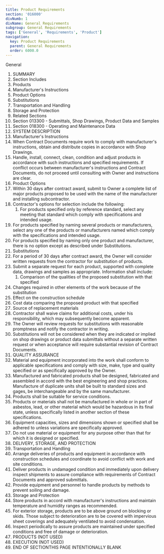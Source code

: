 ```yaml
---
title: Product Requirements
section: '016000'
divNumb: 1
divName: General Requirements
subgroup: General Requirements
tags: ['General', 'Requirements', 'Product']
navigation:
  key: Product Requirements
  parent: General Requirements
  order: 6000.0
---
```



General
   1. SUMMARY
   1. Section Includes
   1. Products
   1. Manufacturer's Instructions
   1. Product Options
   1. Substitutions
   1. Transportation and Handling
   1. Storage and Protection
   1. Related Sections
   1. Section 013300 - Submittals, Shop Drawings, Product Data and Samples
   1. Section 018300 - Operating and Maintenance Data
   1. SYSTEM DESCRIPTION
   1. Manufacturer's Instructions
   1. When Contract Documents require work to comply with manufacturer's instructions, obtain and distribute copies in accordance with Shop Drawings.
   1. Handle, install, connect, clean, condition and adjust products in accordance with such instructions and specified requirements. If conflict occurs between manufacturer's instructions and Contract Documents, do not proceed until consulting with Owner and instructions are clear.
   1. Product Options
   1. Within 30 days after contract award, submit to Owner a complete list of major products proposed to be used with the name of the manufacturer and installing subcontractor.
   1. Contractor's options for selection include the following:
      1. For products specified only by reference standard, select any meeting that standard which comply with specifications and intended usage.
   1. For products specified by naming several products or manufacturers, select any one of the products or manufacturers named which comply with the specifications and intended usage.
   1. For products specified by naming only one product and manufacturer, there is no option except as described under Substitutions.
   1. Substitutions
   1. For a period of 30 days after contract award, the Owner will consider written requests from the contractor for substitution of products.
   1. Submit a separate request for each product, supported with complete data, drawings and samples as appropriate. Information shall include:
      1. Comparison of the qualities of the proposed substitution with that specified
   1. Changes required in other elements of the work because of the substitution
   1. Effect on the construction schedule
   1. Cost data comparing the proposed product with that specified
   1. Source of replacement materials
   1. Contractor shall waive claims for additional costs, under his responsibility, which may subsequently become apparent.
   1. The Owner will review requests for substitutions with reasonable promptness and notify the contractor in writing.
   1. Substitutions will not be considered when they are indicated or implied on shop drawings or product data submittals without a separate written request or when acceptance will require substantial revision of Contract Documents.
   1. QUALITY ASSURANCE
   1. Material and equipment incorporated into the work shall conform to applicable specifications and comply with size, make, type and quality specified or as specifically approved by the Owner.
   1. Manufactured and fabricated products shall be designed, fabricated and assembled in accord with the best engineering and shop practices. Manufacture of duplicate units shall be built to standard sizes and gages, be interchangeable and by the same manufacturer.
   1. Products shall be suitable for service conditions.
   1. Products or materials shall not be manufactured in whole or in part of asbestos, lead, or other material which would be hazardous in its final state, unless specifically listed in another section of these specifications.
   1. Equipment capacities, sizes and dimensions shown or specified shall be adhered to unless variations are specifically approved.
   1. Do not use material or equipment for any purpose other than that for which it is designed or specified.
   1. DELIVERY, STORAGE, AND PROTECTION
   1. Transportation and Handling
   1. Arrange deliveries of products and equipment in accordance with construction schedules and coordinate to avoid conflict with work and site conditions.
   1. Deliver products in undamaged condition and immediately upon delivery inspect shipments to assure compliance with requirements of Contract Documents and approved submittals.
   1. Provide equipment and personnel to handle products by methods to prevent soiling and damage.
   1. Storage and Protection
   1. Store products in accord with manufacturer's instructions and maintain temperature and humidity ranges as recommended.
   1. For exterior storage, products are to be above ground on blocking or skids. Those subject to deterioration are to be covered with impervious sheet coverings and adequately ventilated to avoid condensation.
   1. Inspect periodically to assure products are maintained under specified conditions and free of damage or deterioration.
   1. PRODUCTS (NOT USED)
   1. EXECUTION (NOT USED)
1. END OF SECTIONTHIS PAGE INTENTIONALLY BLANK

